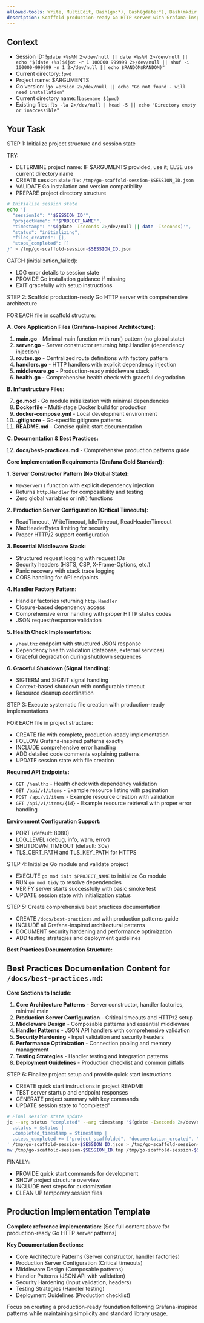 ```yaml
---
allowed-tools: Write, MultiEdit, Bash(go:*), Bash(gdate:*), Bash(mkdir:*), Bash(cd:*), Bash(pwd:*), Bash(touch:*), Bash(echo:*)
description: Scaffold production-ready Go HTTP server with Grafana-inspired patterns and comprehensive best practices
---
```


## Context

- Session ID: !`gdate +%s%N 2>/dev/null || date +%s%N 2>/dev/null || echo "$(date +%s)$(jot -r 1 100000 999999 2>/dev/null || shuf -i 100000-999999 -n 1 2>/dev/null || echo $RANDOM$RANDOM)"`
- Current directory: !`pwd`
- Project name: $ARGUMENTS
- Go version: !`go version 2>/dev/null || echo "Go not found - will need installation"`
- Current directory name: !`basename $(pwd)`
- Existing files: !`ls -la 2>/dev/null | head -5 || echo "Directory empty or inaccessible"`

## Your Task

STEP 1: Initialize project structure and session state

TRY:

- DETERMINE project name: IF $ARGUMENTS provided, use it; ELSE use current directory name
- CREATE session state file: `/tmp/go-scaffold-session-$SESSION_ID.json`
- VALIDATE Go installation and version compatibility
- PREPARE project directory structure

```bash
# Initialize session state
echo '{
  "sessionId": "'$SESSION_ID'",
  "projectName": "'$PROJECT_NAME'",
  "timestamp": "'$(gdate -Iseconds 2>/dev/null || date -Iseconds)'",
  "status": "initializing",
  "files_created": [],
  "steps_completed": []
}' > /tmp/go-scaffold-session-$SESSION_ID.json
```

CATCH (initialization_failed):

- LOG error details to session state
- PROVIDE Go installation guidance if missing
- EXIT gracefully with setup instructions

STEP 2: Scaffold production-ready Go HTTP server with comprehensive architecture

FOR EACH file in scaffold structure:

**A. Core Application Files (Grafana-Inspired Architecture):**

1. **main.go** - Minimal main function with run() pattern (no global state)
2. **server.go** - Server constructor returning http.Handler (dependency injection)
3. **routes.go** - Centralized route definitions with factory pattern
4. **handlers.go** - HTTP handlers with explicit dependency injection
5. **middleware.go** - Production-ready middleware stack
6. **health.go** - Comprehensive health check with graceful degradation

**B. Infrastructure Files:**

7. **go.mod** - Go module initialization with minimal dependencies
8. **Dockerfile** - Multi-stage Docker build for production
9. **docker-compose.yml** - Local development environment
10. **.gitignore** - Go-specific gitignore patterns
11. **README.md** - Concise quick-start documentation

**C. Documentation & Best Practices:**

12. **docs/best-practices.md** - Comprehensive production patterns guide

**Core Implementation Requirements (Grafana Gold Standard):**

**1. Server Constructor Pattern (No Global State):**

- `NewServer()` function with explicit dependency injection
- Returns `http.Handler` for composability and testing
- Zero global variables or init() functions

**2. Production Server Configuration (Critical Timeouts):**

- ReadTimeout, WriteTimeout, IdleTimeout, ReadHeaderTimeout
- MaxHeaderBytes limiting for security
- Proper HTTP/2 support configuration

**3. Essential Middleware Stack:**

- Structured request logging with request IDs
- Security headers (HSTS, CSP, X-Frame-Options, etc.)
- Panic recovery with stack trace logging
- CORS handling for API endpoints

**4. Handler Factory Pattern:**

- Handler factories returning `http.Handler`
- Closure-based dependency access
- Comprehensive error handling with proper HTTP status codes
- JSON request/response validation

**5. Health Check Implementation:**

- `/healthz` endpoint with structured JSON response
- Dependency health validation (database, external services)
- Graceful degradation during shutdown sequences

**6. Graceful Shutdown (Signal Handling):**

- SIGTERM and SIGINT signal handling
- Context-based shutdown with configurable timeout
- Resource cleanup coordination

STEP 3: Execute systematic file creation with production-ready implementations

FOR EACH file in project structure:

- CREATE file with complete, production-ready implementation
- FOLLOW Grafana-inspired patterns exactly
- INCLUDE comprehensive error handling
- ADD detailed code comments explaining patterns
- UPDATE session state with file creation

**Required API Endpoints:**

- `GET /healthz` - Health check with dependency validation
- `GET /api/v1/items` - Example resource listing with pagination
- `POST /api/v1/items` - Example resource creation with validation
- `GET /api/v1/items/{id}` - Example resource retrieval with proper error handling

**Environment Configuration Support:**

- PORT (default: 8080)
- LOG_LEVEL (debug, info, warn, error)
- SHUTDOWN_TIMEOUT (default: 30s)
- TLS_CERT_PATH and TLS_KEY_PATH for HTTPS

STEP 4: Initialize Go module and validate project

- EXECUTE `go mod init $PROJECT_NAME` to initialize Go module
- RUN `go mod tidy` to resolve dependencies
- VERIFY server starts successfully with basic smoke test
- UPDATE session state with initialization status

STEP 5: Create comprehensive best practices documentation

- CREATE `/docs/best-practices.md` with production patterns guide
- INCLUDE all Grafana-inspired architectural patterns
- DOCUMENT security hardening and performance optimization
- ADD testing strategies and deployment guidelines

**Best Practices Documentation Structure:**

## Best Practices Documentation Content for `/docs/best-practices.md`:

**Core Sections to Include:**

1. **Core Architecture Patterns** - Server constructor, handler factories, minimal main
2. **Production Server Configuration** - Critical timeouts and HTTP/2 setup
3. **Middleware Design** - Composable patterns and essential middleware
4. **Handler Patterns** - JSON API handlers with comprehensive validation
5. **Security Hardening** - Input validation and security headers
6. **Performance Optimization** - Connection pooling and memory management
7. **Testing Strategies** - Handler testing and integration patterns
8. **Deployment Guidelines** - Production checklist and common pitfalls

STEP 6: Finalize project setup and provide quick start instructions

- CREATE quick start instructions in project README
- TEST server startup and endpoint responses
- GENERATE project summary with key commands
- UPDATE session state to "completed"

```bash
# Final session state update
jq --arg status "completed" --arg timestamp "$(gdate -Iseconds 2>/dev/null || date -Iseconds)" '
  .status = $status |
  .completed_timestamp = $timestamp |
  .steps_completed += ["project_scaffolded", "documentation_created", "validation_passed"]
' /tmp/go-scaffold-session-$SESSION_ID.json > /tmp/go-scaffold-session-$SESSION_ID.tmp && \
mv /tmp/go-scaffold-session-$SESSION_ID.tmp /tmp/go-scaffold-session-$SESSION_ID.json
```

FINALLY:

- PROVIDE quick start commands for development
- SHOW project structure overview
- INCLUDE next steps for customization
- CLEAN UP temporary session files

## Production Implementation Template

**Complete reference implementation:** [See full content above for production-ready Go HTTP server patterns]

**Key Documentation Sections:**

- Core Architecture Patterns (Server constructor, handler factories)
- Production Server Configuration (Critical timeouts)
- Middleware Design (Composable patterns)
- Handler Patterns (JSON API with validation)
- Security Hardening (Input validation, headers)
- Testing Strategies (Handler testing)
- Deployment Guidelines (Production checklist)

Focus on creating a production-ready foundation following Grafana-inspired patterns while maintaining simplicity and standard library usage.
